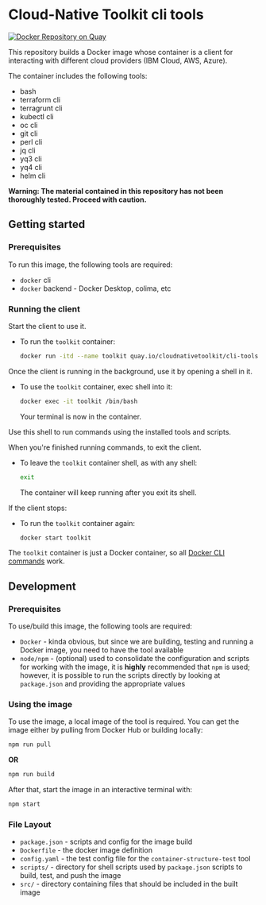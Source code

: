 # Cloud-Native Toolkit cli tools

[![Docker Repository on Quay](https://quay.io/repository/cloudnativetoolkit/cli-tools-core/status "Docker Repository on Quay")](https://quay.io/repository/cloudnativetoolkit/cli-tools-core)

This repository builds a Docker image whose container is a client for interacting with different cloud providers (IBM Cloud, AWS, Azure).

The container includes the following tools:

- bash
- terraform cli
- terragrunt cli
- kubectl cli
- oc cli
- git cli
- perl cli
- jq cli
- yq3 cli
- yq4 cli
- helm cli

**Warning: The material contained in this repository has not been thoroughly tested. Proceed with caution.**

## Getting started

### Prerequisites

To run this image, the following tools are required:

- `docker` cli
- `docker` backend - Docker Desktop, colima, etc

### Running the client

Start the client to use it.

- To run the `toolkit` container:

    ```bash
    docker run -itd --name toolkit quay.io/cloudnativetoolkit/cli-tools-core
    ```

Once the client is running in the background, use it by opening a shell in it.

- To use the `toolkit` container, exec shell into it:

    ```bash
    docker exec -it toolkit /bin/bash
    ```

    Your terminal is now in the container. 

Use this shell to run commands using the installed tools and scripts.

When you're finished running commands, to exit the client.

- To leave the `toolkit` container shell, as with any shell:

    ```bash
    exit
    ```

    The container will keep running after you exit its shell.

If the client stops:

- To run the `toolkit` container again:

    ```bash
    docker start toolkit
    ```

The `toolkit` container is just a Docker container, so all [Docker CLI commands](https://docs.docker.com/engine/reference/commandline/cli/) work.

## Development

### Prerequisites

To use/build this image, the following tools are required:

- `Docker` - kinda obvious, but since we are building, testing and running a Docker image, you need to have
the tool available
- `node/npm` - (optional) used to consolidate the configuration and scripts for working with the image, it
is **highly** recommended that `npm` is used; however, it is possible to run the scripts directly by looking
at `package.json` and providing the appropriate values

### Using the image

To use the image, a local image of the tool is required. You can get the image either by pulling from Docker Hub or 
building locally:

```bash
npm run pull
```

**OR**

```bash
npm run build
```

After that, start the image in an interactive terminal with:

```bash
npm start
```

### File Layout

- `package.json` - scripts and config for the image build
- `Dockerfile` - the docker image definition
- `config.yaml` - the test config file for the `container-structure-test` tool
- `scripts/` - directory for shell scripts used by `package.json` scripts to build, test, and 
push the image
- `src/` - directory containing files that should be included in the built image
